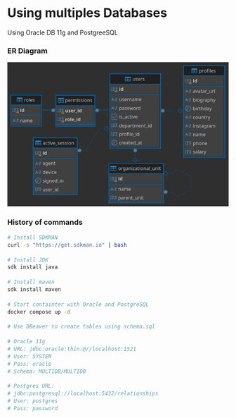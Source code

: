# Using multiples Databases

Using Oracle DB 11g and PostgreeSQL

### ER Diagram

![](er-diagram.png)

### History of commands

```bash
# Install SDKMAN
curl -s "https://get.sdkman.io" | bash

# Install JDK
sdk install java

# Install maven
sdk install maven

# Start containter with Oracle and PostgreSQL
docker compose up -d

# Use DBeaver to create tables using schema.sql

# Oracle 11g
# URL: jdbc:oracle:thin:@//localhost:1521
# User: SYSTEM
# Pass: oracle
# Schema: MULTIDB/MULTIDB

# Postgres URL:
# jdbc:postgresql://localhost:5432/relationships
# User: postgres
# Pass: password
```